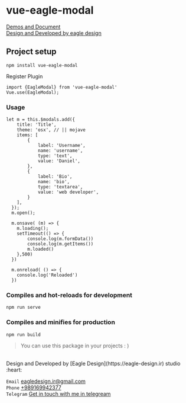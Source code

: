 # vue-eagle-modal

[Demos and Document](https://eagle-design.ir/vue-eagle-modal)
<br>
[Design and Developed by eagle design](https://eagle-design.ir)

## Project setup
```
npm install vue-eagle-modal
```
Register Plugin
```
import {EagleModal} from 'vue-eagle-modal'
Vue.use(EagleModal);
```

### Usage
```
let m = this.$modals.add({
    title: 'Title',
    theme: 'osx', // || mojave
    items: [
    	{
    		label: 'Username',
    		name: 'username',
    		type: 'text',
    		value: 'Daniel',
    	},
    	{
    		label: 'Bio',
    		name: 'bio',
    		type: 'textarea',
    		value: 'web developer',
    	}
    ],
  });
  m.open();
  
  m.onsave( (m) => {
  	m.loading();
  	setTimeout(() => {
	  	console.log(m.formData())
	  	console.log(m.getItems())
  		m.loaded()
	},500)
  })

  m.onreload( () => {
  	console.log('Reloaded')
  })

```

### Compiles and hot-reloads for development
```
npm run serve
```

### Compiles and minifies for production
```
npm run build
```


> You can use this package in your projects : )
<br>
Design and Developed by
[Eagle Design](https://eagle-design.ir) studio :heart:

`Email` [eagledesign.ir@gmail.com](mailto:eagledesign.ir@gmail.com)
<br>
`Phone` [+989169942377](tel:+989169942377)
<br>
`Telegram` [Get in touch with me in telegream](https://t.me/eagledesign)
